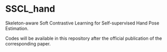 # SSCL_hand

Skeleton-aware Soft Contrastive Learning for Self-supervised Hand Pose Estimation.

Codes will be available in this repository after the official publication of the corresponding paper.
